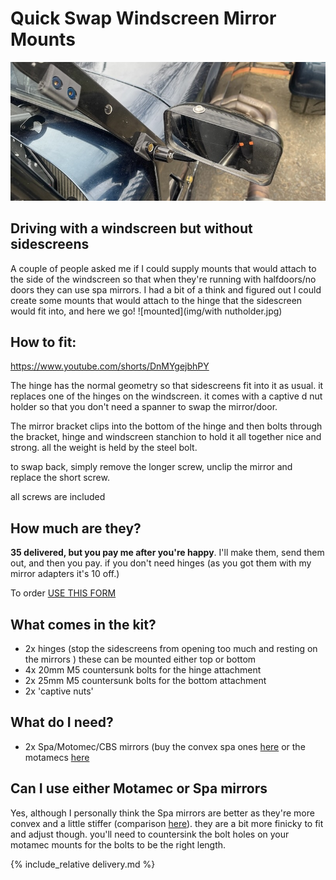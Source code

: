 # Quick Swap Windscreen Mirror Mounts
![mounted](img/quick-swap-title.jpg)

## Driving with a windscreen but without sidescreens
A couple of people asked me if I could supply mounts that would attach to the side of the windscreen so that when they're running with halfdoors/no doors they can use spa mirrors. I had a bit of a think and figured out I could create some mounts that would attach to the hinge that the sidescreen would fit into, and here we go!
![mounted](img/with nutholder.jpg)


## How to fit:
https://www.youtube.com/shorts/DnMYgejbhPY

The hinge has the normal geometry so that sidescreens fit into it as usual. it replaces one of the hinges on the windscreen. it comes with a captive d nut holder so that you don't need a spanner to swap the mirror/door. 

The mirror bracket clips into the bottom of the hinge and then bolts through the bracket, hinge and windscreen stanchion to hold it all together nice and strong. all the weight is held by the steel bolt. 

to swap back, simply remove the longer screw, unclip the mirror and replace the short screw.

all screws are included

## How much are they?
**35 delivered, but you pay me after you're happy**. I'll make them, send them out, and then you pay. if you don't need hinges (as you got them with my mirror adapters it's 10 off.)

To order [USE THIS FORM](https://forms.gle/DpTGsNrgPXGaVSZi8)

## What comes in the kit?
* 2x hinges (stop the sidescreens from opening too much and resting on the mirrors ) these can be mounted either top or bottom
* 4x 20mm M5 countersunk bolts for the hinge attachment
* 2x 25mm M5 countersunk bolts for the bottom attachment
* 2x 'captive nuts' 


## What do I need?
* 2x Spa/Motomec/CBS mirrors (buy the convex spa ones [here](http://www.kitcardirect.co.uk/spa-formula-f1-mirror.html) or the motamecs [here](https://www.motamec.com/motamec-racing-formula-f1-car-wing-mirror-x2-convex-glass-swivel-mount-black.html )

## Can I use either Motamec or Spa mirrors
Yes, although I personally think the Spa mirrors are better as they're more convex and a little stiffer (comparison [here](https://www.caterhamlotus7.club/forum/techtalk/motamec-vs-spa-mirrors-0)). they are a bit more finicky to fit and adjust though. you'll need to countersink the bolt holes on your motamec mounts for the bolts to be the right length.

{% include_relative delivery.md %}